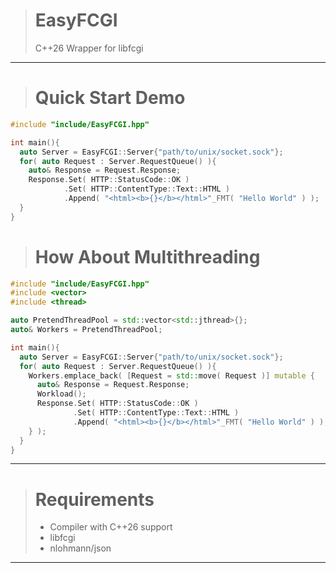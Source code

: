 > # EasyFCGI
> C++26 Wrapper for libfcgi

---

> # Quick Start Demo
```c++
#include "include/EasyFCGI.hpp"

int main(){
  auto Server = EasyFCGI::Server{"path/to/unix/socket.sock"};
  for( auto Request : Server.RequestQueue() ){
    auto& Response = Request.Response;
    Response.Set( HTTP::StatusCode::OK )
            .Set( HTTP::ContentType::Text::HTML )
            .Append( "<html><b>{}</b></html>"_FMT( "Hello World" ) );
  }
}
```

> # How About Multithreading
```c++
#include "include/EasyFCGI.hpp"
#include <vector>
#include <thread>

auto PretendThreadPool = std::vector<std::jthread>{};
auto& Workers = PretendThreadPool;

int main(){
  auto Server = EasyFCGI::Server{"path/to/unix/socket.sock"};
  for( auto Request : Server.RequestQueue() ){
    Workers.emplace_back( [Request = std::move( Request )] mutable {
      auto& Response = Request.Response;
      Workload();
      Response.Set( HTTP::StatusCode::OK )
              .Set( HTTP::ContentType::Text::HTML )
              .Append( "<html><b>{}</b></html>"_FMT( "Hello World" ) );
    } );
  }
}
```

---

> # Requirements
> - Compiler with C++26 support
> - libfcgi
> - nlohmann/json

---
